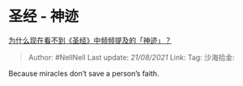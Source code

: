   # 圣经 - 神迹
[为什么现在看不到《圣经》中频频提及的「神迹」？](https://www.zhihu.com/question/34985972/answer/1971744791)

> Author: #NellNell
> Last update: *21/08/2021*
> Link:
> Tag:
> 沙海拾金:

Because miracles don’t save a person’s faith.
